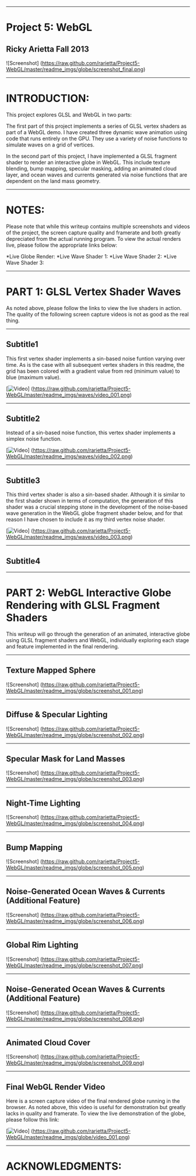 ------------------------------------------------------------------------------------
Project 5: WebGL
====================================================================================
Ricky Arietta Fall 2013
-------------------------------------------------------------------------------

![Screenshot] (https://raw.github.com/rarietta/Project5-WebGL/master/readme_imgs/globe/screenshot_final.png)

------------------------------------------------------------------------------------
INTRODUCTION:
====================================================================================

This project explores GLSL and WebGL in two parts:

The first part of this project implements a series of GLSL vertex shaders as 
part of a WebGL demo. I have created three dynamic wave animation using code 
that runs entirely on the GPU. They use a variety of noise functions to 
simulate waves on a grid of vertices.

In the second part of this project, I have implemented a GLSL fragment shader
to render an interactive globe in WebGL. This include texture blending, bump 
mapping, specular masking, adding an animated cloud layer, and ocean waves and
currents generated via noise functions that are dependent on the land mass
geometry.

------------------------------------------------------------------------------------
NOTES:
====================================================================================

Please note that while this writeup contains multiple screenshots and videos
of the project, the screen capture quality and framerate and both greatly
depreciated from the actual running program. To view the actual renders live,
please follow the appropriate links below:

*Live Globe Render:
*Live Wave Shader 1:
*Live Wave Shader 2:
*Live Wave Shader 3:
 
------------------------------------------------------------------------------------
PART 1: GLSL Vertex Shader Waves
====================================================================================

As noted above, please follow the links to view the live shaders in action. The
quality of the following screen capture videos is not as good as the real thing.

-------------------------------------------------------------------------------
Subtitle1
-------------------------------------------------------------------------------

This first vertex shader implements a sin-based noise funtion varying over
time. As is the case with all subsequent vertex shaders in this readme, the 
grid has been colored with a gradient value from red (minimum value) to 
blue (maximum value).
 
[![Video](https://raw.github.com/rarietta/Project5-WebGL/master/readme_imgs/waves/preview_001.png)] (https://raw.github.com/rarietta/Project5-WebGL/master/readme_imgs/waves/video_001.png)

-------------------------------------------------------------------------------
Subtitle2
-------------------------------------------------------------------------------

Instead of a sin-based noise function, this vertex shader implements a
simplex noise function.

[![Video](https://raw.github.com/rarietta/Project5-WebGL/master/readme_imgs/waves/preview_002.png)] (https://raw.github.com/rarietta/Project5-WebGL/master/readme_imgs/waves/video_002.png)

-------------------------------------------------------------------------------
Subtitle3
-------------------------------------------------------------------------------

This third vertex shader is also a sin-based shader. Although it is similar
to the first shader shown in terms of computation, the generation of this
shader was a crucial stepping stone in the development of the noise-based
wave generation in the WebGL globe fragment shader below, and for that
reason I have chosen to include it as my third vertex noise shader.

[![Video](https://raw.github.com/rarietta/Project5-WebGL/master/readme_imgs/waves/preview_003.png)] (https://raw.github.com/rarietta/Project5-WebGL/master/readme_imgs/waves/video_003.png)

-------------------------------------------------------------------------------
Subtitle4
-------------------------------------------------------------------------------

------------------------------------------------------------------------------------
PART 2: WebGL Interactive Globe Rendering with GLSL Fragment Shaders
====================================================================================

This writeup will go through the generation of an animated, interactive 
globe using GLSL fragment shaders and WebGL, individually exploring each 
stage and feature implemented in the final rendering.

-------------------------------------------------------------------------------
Texture Mapped Sphere
-------------------------------------------------------------------------------

![Screenshot] (https://raw.github.com/rarietta/Project5-WebGL/master/readme_imgs/globe/screenshot_001.png)

-------------------------------------------------------------------------------
Diffuse & Specular Lighting
-------------------------------------------------------------------------------

![Screenshot] (https://raw.github.com/rarietta/Project5-WebGL/master/readme_imgs/globe/screenshot_002.png)

-------------------------------------------------------------------------------
Specular Mask for Land Masses
-------------------------------------------------------------------------------

![Screenshot] (https://raw.github.com/rarietta/Project5-WebGL/master/readme_imgs/globe/screenshot_003.png)

-------------------------------------------------------------------------------
Night-Time Lighting
-------------------------------------------------------------------------------

![Screenshot] (https://raw.github.com/rarietta/Project5-WebGL/master/readme_imgs/globe/screenshot_004.png)

-------------------------------------------------------------------------------
Bump Mapping
-------------------------------------------------------------------------------

![Screenshot] (https://raw.github.com/rarietta/Project5-WebGL/master/readme_imgs/globe/screenshot_005.png)

-------------------------------------------------------------------------------
Noise-Generated Ocean Waves & Currents (Additional Feature)
-------------------------------------------------------------------------------

![Screenshot] (https://raw.github.com/rarietta/Project5-WebGL/master/readme_imgs/globe/screenshot_006.png)

-------------------------------------------------------------------------------
Global Rim Lighting
-------------------------------------------------------------------------------

![Screenshot] (https://raw.github.com/rarietta/Project5-WebGL/master/readme_imgs/globe/screenshot_007.png)

-------------------------------------------------------------------------------
Noise-Generated Ocean Waves & Currents (Additional Feature)
-------------------------------------------------------------------------------

![Screenshot] (https://raw.github.com/rarietta/Project5-WebGL/master/readme_imgs/globe/screenshot_008.png)

-------------------------------------------------------------------------------
Animated Cloud Cover
-------------------------------------------------------------------------------

![Screenshot] (https://raw.github.com/rarietta/Project5-WebGL/master/readme_imgs/globe/screenshot_009.png)

-------------------------------------------------------------------------------
Final WebGL Render Video
-------------------------------------------------------------------------------

Here is a screen capture video of the final rendered globe running in the
browser. As noted above, this video is useful for demonstration but greatly
lacks in quality and framerate. To view the live demonstration of the globe,
please follow this link: 

[![Video](https://raw.github.com/rarietta/Project5-WebGL/master/readme_imgs/globe/preview_001.png)] (https://raw.github.com/rarietta/Project5-WebGL/master/readme_imgs/globe/video_001.png)

------------------------------------------------------------------------------------
ACKNOWLEDGMENTS:
====================================================================================
